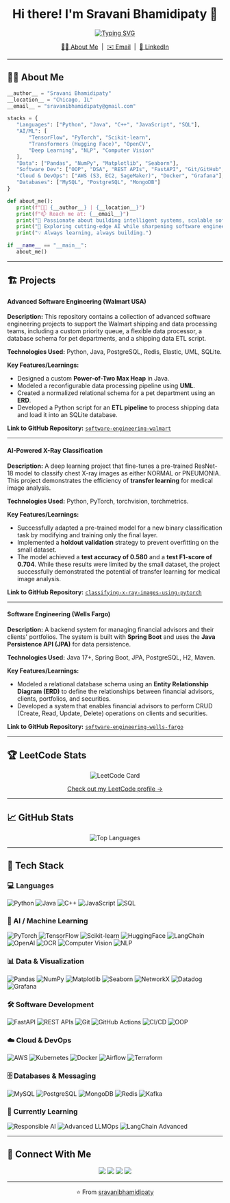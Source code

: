 <!-- ===== Header / Hero ===== -->
<p align="center">
  <!-- Optional banner -->
  <!-- <img src="https://raw.githubusercontent.com/sravanibhamidipaty/sravanibhamidipaty/main/header.png" alt="Header" /> -->
</p>

<h1 align="center">Hi there! I'm Sravani Bhamidipaty 👋</h1>

<p align="center">
  <a href="https://readme-typing-svg.demolab.com/demo/">
    <img src="https://readme-typing-svg.demolab.com?duration=2500&pause=800&center=true&vCenter=true&width=600&lines=Software+Engineer+%40+Grainger;Graduate+TA+%7C+MSCS+%40+Georgia+Tech+(AI);Building+MLOps+platforms+end-to-end;Human-centered%2C+production-ready+AI" alt="Typing SVG" />
  </a>
</p>

<p align="center">
  <a href="#-about-me">👨‍💻 About Me</a> &nbsp;|&nbsp;
  <!-- <a href="TODO: add your resume link">📄 Resume</a> &nbsp;|&nbsp; -->
  <a href="mailto:sravanibhamidipaty@gmail.com">✉️ Email</a> &nbsp;|&nbsp;
  <a href="https://linkedin.com/in/sravani-bhamidipaty">🔗 LinkedIn</a>
</p>

<!--<p align="center">
  ![Profile Views](https://komarev.com/ghpvc/?username=sravanibhamidipaty&style=flat-square&color=blue)
</p>-->

---

## 👩‍💻 About Me
 ```python
__author__ = "Sravani Bhamidipaty"
__location__ = "Chicago, IL"
__email__ = "sravanibhamidipaty@gmail.com"

stacks = {
    "Languages": ["Python", "Java", "C++", "JavaScript", "SQL"],
    "AI/ML": [
        "TensorFlow", "PyTorch", "Scikit-learn",
        "Transformers (Hugging Face)", "OpenCV",
        "Deep Learning", "NLP", "Computer Vision"
    ],
    "Data": ["Pandas", "NumPy", "Matplotlib", "Seaborn"],
    "Software Dev": ["OOP", "DSA", "REST APIs", "FastAPI", "Git/GitHub", "Unit Testing"],
    "Cloud & DevOps": ["AWS (S3, EC2, SageMaker)", "Docker", "Grafana"],
    "Databases": ["MySQL", "PostgreSQL", "MongoDB"]
}

def about_me():
    print(f"👩‍💻 {__author__} | {__location__}")
    print(f"📫 Reach me at: {__email__}")
    print("🚀 Passionate about building intelligent systems, scalable software, and data-driven solutions.")
    print("🌱 Exploring cutting-edge AI while sharpening software engineering fundamentals.")
    print("💡 Always learning, always building.")

if __name__ == "__main__":
    about_me()
 ```
---

## 🏗️ Projects  

#### **Advanced Software Engineering (Walmart USA)**  
**Description:** This repository contains a collection of advanced software engineering projects to support the Walmart shipping and data processing teams, including a custom priority queue, a flexible data processor, a database schema for pet departments, and a shipping data ETL script.  

**Technologies Used:** Python, Java, PostgreSQL, Redis, Elastic, UML, SQLite.  

**Key Features/Learnings:**  
* Designed a custom **Power-of-Two Max Heap** in Java.  
* Modeled a reconfigurable data processing pipeline using **UML**.  
* Created a normalized relational schema for a pet department using an **ERD**.  
* Developed a Python script for an **ETL pipeline** to process shipping data and load it into an SQLite database.  

**Link to GitHub Repository:** [`software-engineering-walmart`](https://github.com/sravanibhamidipaty/software-engineering-walmart)  

---

#### **AI-Powered X-Ray Classification**  
**Description:** A deep learning project that fine-tunes a pre-trained ResNet-18 model to classify chest X-ray images as either NORMAL or PNEUMONIA. This project demonstrates the efficiency of **transfer learning** for medical image analysis.  

**Technologies Used:** Python, PyTorch, torchvision, torchmetrics.  

**Key Features/Learnings:**  
* Successfully adapted a pre-trained model for a new binary classification task by modifying and training only the final layer.  
* Implemented a **holdout validation** strategy to prevent overfitting on the small dataset.  
* The model achieved a **test accuracy of 0.580** and a **test F1-score of 0.704**. While these results were limited by the small dataset, the project successfully demonstrated the potential of transfer learning for medical image analysis.


**Link to GitHub Repository:** [`classifying-x-ray-images-using-pytorch`](https://github.com/sravanibhamidipaty/classifying-x-ray-images-using-pytorch)  

---

#### **Software Engineering (Wells Fargo)**  
**Description:** A backend system for managing financial advisors and their clients' portfolios. The system is built with **Spring Boot** and uses the **Java Persistence API (JPA)** for data persistence.  

**Technologies Used:** Java 17+, Spring Boot, JPA, PostgreSQL, H2, Maven.  

**Key Features/Learnings:**  
* Modeled a relational database schema using an **Entity Relationship Diagram (ERD)** to define the relationships between financial advisors, clients, portfolios, and securities.  
* Developed a system that enables financial advisors to perform CRUD (Create, Read, Update, Delete) operations on clients and securities.  

**Link to GitHub Repository:** [`software-engineering-wells-fargo`](https://github.com/sravanibhamidipaty/software-engineering-wells-fargo)  

---
## 🏆 LeetCode Stats
<p align="center"> <!-- Heatmap --> <img src="https://leetcard.jacoblin.cool/sravanibhamidipaty?theme=dark&font=Baloo%202&ext=heatmap" alt="LeetCode Card" /> </p> <p align="center"> <a href="https://leetcode.com/sravanibhamidipaty">Check out my LeetCode profile →</a> </p>

---
## 📈 GitHub Stats

<!--<p align="center">
  <img src="https://github-readme-stats.vercel.app/api?username=sravanibhamidipaty&show_icons=true&theme=radical" alt="GitHub Stats" />
</p>-->

<p align="center">
  <img src="https://github-readme-stats.vercel.app/api/top-langs/?username=sravanibhamidipaty&layout=compact&theme=radical" alt="Top Languages" />
</p>

<!--<p align="center">
  <img src="https://streak-stats.demolab.com?user=sravanibhamidipaty&theme=radical" alt="GitHub Streak" />
</p>-->
---

## 🚀 Tech Stack  

### 💻 Languages  
![Python](https://img.shields.io/badge/Python-3776AB?style=for-the-badge&logo=python&logoColor=white) ![Java](https://img.shields.io/badge/Java-007396?style=for-the-badge&logo=java&logoColor=white) ![C++](https://img.shields.io/badge/C++-00599C?style=for-the-badge&logo=cplusplus&logoColor=white) ![JavaScript](https://img.shields.io/badge/JavaScript-F7E017?style=for-the-badge&logo=javascript&logoColor=black) ![SQL](https://img.shields.io/badge/SQL-336791?style=for-the-badge&logo=postgresql&logoColor=white)  

### 🤖 AI / Machine Learning  
![PyTorch](https://img.shields.io/badge/PyTorch-EE4C2C?style=for-the-badge&logo=pytorch&logoColor=white) ![TensorFlow](https://img.shields.io/badge/TensorFlow-FF6F00?style=for-the-badge&logo=tensorflow&logoColor=white) ![Scikit-learn](https://img.shields.io/badge/Scikit--learn-F7931E?style=for-the-badge&logo=scikit-learn&logoColor=white) ![HuggingFace](https://img.shields.io/badge/Transformers-FFD21E?style=for-the-badge&logo=huggingface&logoColor=black) ![LangChain](https://img.shields.io/badge/LangChain-0F9D58?style=for-the-badge&logo=chainlink&logoColor=white) ![OpenAI](https://img.shields.io/badge/OpenAI-412991?style=for-the-badge&logo=openai&logoColor=white) ![OCR](https://img.shields.io/badge/OCR-Tesseract%2FPaddleOCR-FF6F61?style=for-the-badge&logo=google&logoColor=white) ![Computer Vision](https://img.shields.io/badge/Computer%20Vision-4285F4?style=for-the-badge&logo=opencv&logoColor=white) ![NLP](https://img.shields.io/badge/NLP-FF5733?style=for-the-badge&logo=spacy&logoColor=white)  

### 📊 Data & Visualization  
![Pandas](https://img.shields.io/badge/Pandas-150458?style=for-the-badge&logo=pandas&logoColor=white) ![NumPy](https://img.shields.io/badge/NumPy-013243?style=for-the-badge&logo=numpy&logoColor=white) ![Matplotlib](https://img.shields.io/badge/Matplotlib-005C55?style=for-the-badge&logo=plotly&logoColor=white) ![Seaborn](https://img.shields.io/badge/Seaborn-3792CB?style=for-the-badge&logo=python&logoColor=white) ![NetworkX](https://img.shields.io/badge/NetworkX-005571?style=for-the-badge&logo=networkx&logoColor=white) ![Datadog](https://img.shields.io/badge/Datadog-632CA6?style=for-the-badge&logo=datadog&logoColor=white) ![Grafana](https://img.shields.io/badge/Grafana-F46800?style=for-the-badge&logo=grafana&logoColor=white)  

### 🛠️ Software Development  
![FastAPI](https://img.shields.io/badge/FastAPI-009688?style=for-the-badge&logo=fastapi&logoColor=white) ![REST APIs](https://img.shields.io/badge/REST-02569B?style=for-the-badge&logo=apollographql&logoColor=white) ![Git](https://img.shields.io/badge/Git-F05032?style=for-the-badge&logo=git&logoColor=white) ![GitHub Actions](https://img.shields.io/badge/GitHub%20Actions-2088FF?style=for-the-badge&logo=githubactions&logoColor=white) ![CI/CD](https://img.shields.io/badge/CI%2FCD-0A0A0A?style=for-the-badge&logo=jenkins&logoColor=white) ![OOP](https://img.shields.io/badge/OOP-008080?style=for-the-badge&logo=java&logoColor=white)  

### ☁️ Cloud & DevOps  
![AWS](https://img.shields.io/badge/AWS-FF9900?style=for-the-badge&logo=amazonaws&logoColor=white) ![Kubernetes](https://img.shields.io/badge/Kubernetes-326CE5?style=for-the-badge&logo=kubernetes&logoColor=white) ![Docker](https://img.shields.io/badge/Docker-2496ED?style=for-the-badge&logo=docker&logoColor=white) ![Airflow](https://img.shields.io/badge/Airflow-017CEE?style=for-the-badge&logo=apacheairflow&logoColor=white) ![Terraform](https://img.shields.io/badge/Terraform-844FBA?style=for-the-badge&logo=terraform&logoColor=white)  

### 🗄️ Databases & Messaging  
![MySQL](https://img.shields.io/badge/MySQL-4479A1?style=for-the-badge&logo=mysql&logoColor=white) ![PostgreSQL](https://img.shields.io/badge/PostgreSQL-4169E1?style=for-the-badge&logo=postgresql&logoColor=white) ![MongoDB](https://img.shields.io/badge/MongoDB-4EA94B?style=for-the-badge&logo=mongodb&logoColor=white) ![Redis](https://img.shields.io/badge/Redis-DC382D?style=for-the-badge&logo=redis&logoColor=white) ![Kafka](https://img.shields.io/badge/Kafka-231F20?style=for-the-badge&logo=apachekafka&logoColor=white)  

### 🌱 Currently Learning  
![Responsible AI](https://img.shields.io/badge/Responsible%20AI-00A67E?style=for-the-badge&logo=ai&logoColor=white) ![Advanced LLMOps](https://img.shields.io/badge/LLMOps-8A2BE2?style=for-the-badge&logo=openai&logoColor=white) ![LangChain Advanced](https://img.shields.io/badge/LangChain%20Advanced-0F9D58?style=for-the-badge&logo=chainlink&logoColor=white)  

---
## 🔗 Connect With Me
<p align="center"> <a href="https://linkedin.com/in/sravani-bhamidipaty"><img src="https://img.shields.io/badge/LinkedIn-0077B5?style=flat&logo=linkedin&logoColor=white" /></a> <a href="mailto:sravanibhamidipaty@gmail.com"><img src="https://img.shields.io/badge/Email-D14836?style=flat&logo=gmail&logoColor=white" /></a> <a href="https://github.com/sravanibhamidipaty"><img src="https://img.shields.io/badge/GitHub-181717?style=flat&logo=github&logoColor=white" /></a> <a href="https://leetcode.com/sravanibhamidipaty"><img src="https://img.shields.io/badge/LeetCode-000000?style=flat&logo=leetcode&logoColor=white" /></a> </p>

---

<p align="center">⭐️ From <a href="https://github.com/sravanibhamidipaty">sravanibhamidipaty</a></p>
